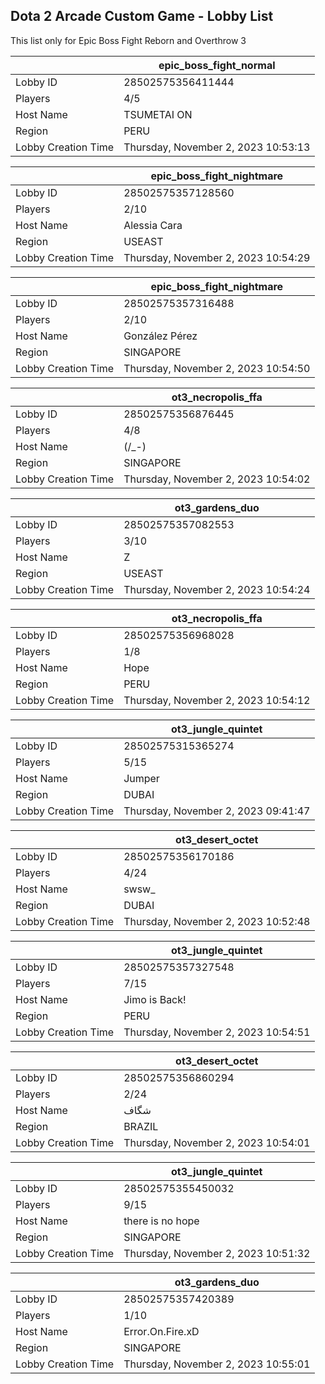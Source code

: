 ## Dota 2 Arcade Custom Game - Lobby List

This list only for Epic Boss Fight Reborn and Overthrow 3

|  | epic_boss_fight_normal |
| ------ | ------ |
| Lobby ID | 28502575356411444 |
| Players | 4/5 |
| Host Name | TSUMETAI ON |
| Region | PERU |
| Lobby Creation Time | Thursday, November 2, 2023 10:53:13 |


|  | epic_boss_fight_nightmare |
| ------ | ------ |
| Lobby ID | 28502575357128560 |
| Players | 2/10 |
| Host Name | Alessia Cara |
| Region | USEAST |
| Lobby Creation Time | Thursday, November 2, 2023 10:54:29 |


|  | epic_boss_fight_nightmare |
| ------ | ------ |
| Lobby ID | 28502575357316488 |
| Players | 2/10 |
| Host Name | González Pérez |
| Region | SINGAPORE |
| Lobby Creation Time | Thursday, November 2, 2023 10:54:50 |


|  | ot3_necropolis_ffa |
| ------ | ------ |
| Lobby ID | 28502575356876445 |
| Players | 4/8 |
| Host Name | (/_-) |
| Region | SINGAPORE |
| Lobby Creation Time | Thursday, November 2, 2023 10:54:02 |


|  | ot3_gardens_duo |
| ------ | ------ |
| Lobby ID | 28502575357082553 |
| Players | 3/10 |
| Host Name | Z |
| Region | USEAST |
| Lobby Creation Time | Thursday, November 2, 2023 10:54:24 |


|  | ot3_necropolis_ffa |
| ------ | ------ |
| Lobby ID | 28502575356968028 |
| Players | 1/8 |
| Host Name | Hope |
| Region | PERU |
| Lobby Creation Time | Thursday, November 2, 2023 10:54:12 |


|  | ot3_jungle_quintet |
| ------ | ------ |
| Lobby ID | 28502575315365274 |
| Players | 5/15 |
| Host Name | Jumper |
| Region | DUBAI |
| Lobby Creation Time | Thursday, November 2, 2023 09:41:47 |


|  | ot3_desert_octet |
| ------ | ------ |
| Lobby ID | 28502575356170186 |
| Players | 4/24 |
| Host Name | swsw_ |
| Region | DUBAI |
| Lobby Creation Time | Thursday, November 2, 2023 10:52:48 |


|  | ot3_jungle_quintet |
| ------ | ------ |
| Lobby ID | 28502575357327548 |
| Players | 7/15 |
| Host Name | Jimo is Back! |
| Region | PERU |
| Lobby Creation Time | Thursday, November 2, 2023 10:54:51 |


|  | ot3_desert_octet |
| ------ | ------ |
| Lobby ID | 28502575356860294 |
| Players | 2/24 |
| Host Name | شگاف |
| Region | BRAZIL |
| Lobby Creation Time | Thursday, November 2, 2023 10:54:01 |


|  | ot3_jungle_quintet |
| ------ | ------ |
| Lobby ID | 28502575355450032 |
| Players | 9/15 |
| Host Name | there is no hope |
| Region | SINGAPORE |
| Lobby Creation Time | Thursday, November 2, 2023 10:51:32 |


|  | ot3_gardens_duo |
| ------ | ------ |
| Lobby ID | 28502575357420389 |
| Players | 1/10 |
| Host Name | Error.On.Fire.xD |
| Region | SINGAPORE |
| Lobby Creation Time | Thursday, November 2, 2023 10:55:01 |


